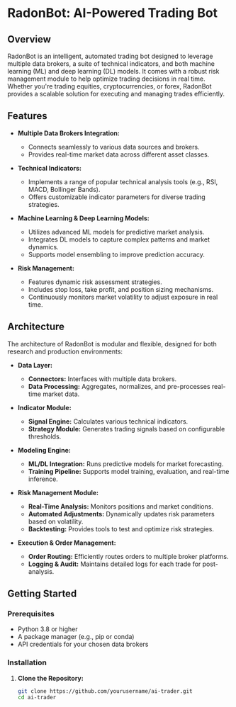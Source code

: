 # RadonBot: AI-Powered Trading Bot

## Overview
RadonBot is an intelligent, automated trading bot designed to leverage multiple data brokers, a suite of technical indicators, and both machine learning (ML) and deep learning (DL) models. It comes with a robust risk management module to help optimize trading decisions in real time. Whether you're trading equities, cryptocurrencies, or forex, RadonBot provides a scalable solution for executing and managing trades efficiently.

## Features
- **Multiple Data Brokers Integration:**  
  - Connects seamlessly to various data sources and brokers.
  - Provides real-time market data across different asset classes.

- **Technical Indicators:**  
  - Implements a range of popular technical analysis tools (e.g., RSI, MACD, Bollinger Bands).
  - Offers customizable indicator parameters for diverse trading strategies.

- **Machine Learning & Deep Learning Models:**  
  - Utilizes advanced ML models for predictive market analysis.
  - Integrates DL models to capture complex patterns and market dynamics.
  - Supports model ensembling to improve prediction accuracy.

- **Risk Management:**  
  - Features dynamic risk assessment strategies.
  - Includes stop loss, take profit, and position sizing mechanisms.
  - Continuously monitors market volatility to adjust exposure in real time.

## Architecture
The architecture of RadonBot is modular and flexible, designed for both research and production environments:

- **Data Layer:**  
  - **Connectors:** Interfaces with multiple data brokers.
  - **Data Processing:** Aggregates, normalizes, and pre-processes real-time market data.

- **Indicator Module:**  
  - **Signal Engine:** Calculates various technical indicators.
  - **Strategy Module:** Generates trading signals based on configurable thresholds.

- **Modeling Engine:**  
  - **ML/DL Integration:** Runs predictive models for market forecasting.
  - **Training Pipeline:** Supports model training, evaluation, and real-time inference.

- **Risk Management Module:**  
  - **Real-Time Analysis:** Monitors positions and market conditions.
  - **Automated Adjustments:** Dynamically updates risk parameters based on volatility.
  - **Backtesting:** Provides tools to test and optimize risk strategies.

- **Execution & Order Management:**  
  - **Order Routing:** Efficiently routes orders to multiple broker platforms.
  - **Logging & Audit:** Maintains detailed logs for each trade for post-analysis.

## Getting Started

### Prerequisites
- Python 3.8 or higher
- A package manager (e.g., pip or conda)
- API credentials for your chosen data brokers

### Installation
1. **Clone the Repository:**
   ```bash
   git clone https://github.com/yourusername/ai-trader.git
   cd ai-trader

